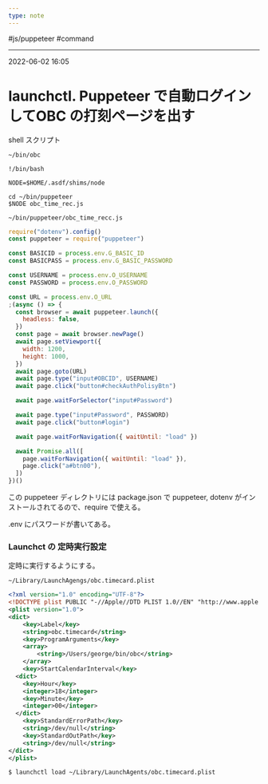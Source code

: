 ```yaml
---
type: note
---
```


#js/puppeteer #command

---
2022-06-02  16:05

# launchctl.   Puppeteer で自動ログインしてOBC の打刻ページを出す
shell スクリプト

`~/bin/obc`

```shell
!/bin/bash

NODE=$HOME/.asdf/shims/node

cd ~/bin/puppeteer
$NODE obc_time_rec.js
```

`~/bin/puppeteer/obc_time_recc.js`

```js
require("dotenv").config()
const puppeteer = require("puppeteer")

const BASICID = process.env.G_BASIC_ID
const BASICPASS = process.env.G_BASIC_PASSWORD

const USERNAME = process.env.O_USERNAME
const PASSWORD = process.env.O_PASSWORD

const URL = process.env.O_URL
;(async () => {
  const browser = await puppeteer.launch({
    headless: false,
  })
  const page = await browser.newPage()
  await page.setViewport({
    width: 1200,
    height: 1000,
  })
  await page.goto(URL)
  await page.type("input#OBCID", USERNAME)
  await page.click("button#checkAuthPolisyBtn")

  await page.waitForSelector("input#Password")

  await page.type("input#Password", PASSWORD)
  await page.click("button#login")

  await page.waitForNavigation({ waitUntil: "load" })

  await Promise.all([
    page.waitForNavigation({ waitUntil: "load" }),
    page.click("a#btn00"),
  ])
})()
```

この puppeteer ディレクトリには package.json で puppeteer, dotenv がインストールされてるので、require で使える。

.env にパスワードが書いてある。

### Launchct の 定時実行設定

定時に実行するようにする。

`~/Library/LaunchAgengs/obc.timecard.plist`

```xml
<?xml version="1.0" encoding="UTF-8"?>
<!DOCTYPE plist PUBLIC "-//Apple//DTD PLIST 1.0//EN" "http://www.apple.com/DTDs/PropertyList-1.0.dtd">
<plist version="1.0">
<dict>
	<key>Label</key>
	<string>obc.timecard</string>
	<key>ProgramArguments</key>
	<array>
		<string>/Users/george/bin/obc</string>
	</array>
	<key>StartCalendarInterval</key>
  <dict>
    <key>Hour</key>
    <integer>18</integer>
    <key>Minute</key>
    <integer>00</integer>
  </dict>
	<key>StandardErrorPath</key>
	<string>/dev/null</string>
	<key>StandardOutPath</key>
	<string>/dev/null</string>
</dict>
</plist>
```

```shell
$ launchctl load ~/Library/LaunchAgents/obc.timecard.plist
```


